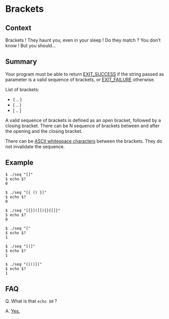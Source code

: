 # Brackets

## Context

Brackets !
They haunt you, even in your sleep !
Do they match ?
You don't know !
But you should...

## Summary

Your program must be able to return [EXIT_SUCCESS](http://www.cplusplus.com/reference/cstdlib/EXIT_SUCCESS/) if the string passed as parameter is a valid sequence of brackets, or [EXIT_FAILURE](http://www.cplusplus.com/reference/cstdlib/EXIT_FAILURE/) otherwise.

List of brackets:
- { .. }
- ( .. )
- [ .. ]

A valid sequence of brackets is defined as an open bracket, followed by a closing bracket. There can be N sequence of brackets between and after the opening and the closing bracket.

There can be [ASCII whitespace characters](http://www.cplusplus.com/reference/cctype/isspace/) between the brackets. They do not invalidate the sequence.

## Example

```
$ ./seq "[]"
$ echo $?
0

$ ./seq "[{ () }]"
$ echo $?
0

$ ./seq "[{}]([]){}{[]}"
$ echo $?
0

$ ./seq "["
$ echo $?
1

$ ./seq "[(]"
$ echo $?
1

$ ./seq "([()]("
$ echo $?
1
```

## FAQ

Q. What is that `echo $0` ?

A. [Yes.](https://www.gnu.org/software/bash/manual/html_node/Special-Parameters.html)
